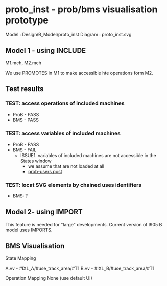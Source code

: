 

# proto_inst - prob/bms visualisation prototype

Model : Design\B_Model\proto_inst
Diagram : proto_inst.svg



## Model 1 - using INCLUDE

M1.mch, M2.mch

We use PROMOTES in M1 to make accessible hte operations form M2.

## Test results

### TEST: access operations of included machines
- ProB - PASS
- BMS - PASS

### TEST: access variables of included machines
- ProB - PASS
- BMS - FAIL
	- ISSUE1. variables of included machines are not accessible in the States window 
		- we assume that are not loaded at all
		- [prob-users post](https://groups.google.com/forum/#!topic/prob-users/gZMzE7Cxq9g)
		
### TEST: locat SVG elements by chained uses identifiers
- BMS: ?


## Model 2- using IMPORT

This feature is needed for "large" developments.  Current version of l905 B model uses IMPORTS.




## BMS Visualisation
State Mapping

A.vv  - #IXL_A/#use_track_area/#T1
B.vv  - #IXL_B/#use_track_area/#T1

Operation Mapping
None (use default UI)

